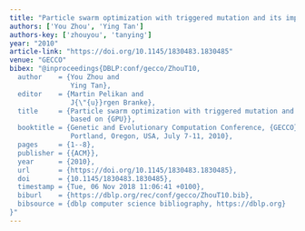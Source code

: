 ```yaml
---
title: "Particle swarm optimization with triggered mutation and its implementation based on GPU"
authors: ['You Zhou', 'Ying Tan']
authors-key: ['zhouyou', 'tanying']
year: "2010"
article-link: "https://doi.org/10.1145/1830483.1830485"
venue: "GECCO"
bibex: "@inproceedings{DBLP:conf/gecco/ZhouT10,
  author    = {You Zhou and
               Ying Tan},
  editor    = {Martin Pelikan and
               J{\"{u}}rgen Branke},
  title     = {Particle swarm optimization with triggered mutation and its implementation
               based on {GPU}},
  booktitle = {Genetic and Evolutionary Computation Conference, {GECCO} 2010, Proceedings,
               Portland, Oregon, USA, July 7-11, 2010},
  pages     = {1--8},
  publisher = {{ACM}},
  year      = {2010},
  url       = {https://doi.org/10.1145/1830483.1830485},
  doi       = {10.1145/1830483.1830485},
  timestamp = {Tue, 06 Nov 2018 11:06:41 +0100},
  biburl    = {https://dblp.org/rec/conf/gecco/ZhouT10.bib},
  bibsource = {dblp computer science bibliography, https://dblp.org}
}"
---
```

